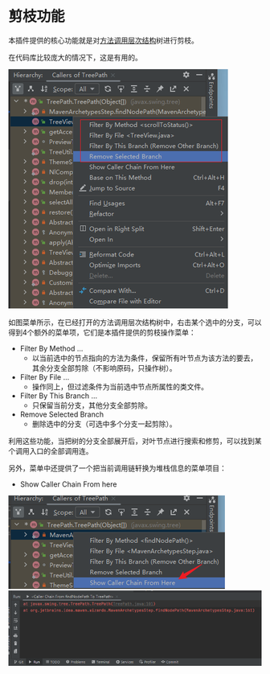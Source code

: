 # 剪枝功能

本插件提供的核心功能就是对[方法调用层次结构](https://www.jetbrains.com/guide/go/tips/call-hierarchy/)树进行剪枝。

在代码库比较庞大的情况下，这是有用的。

![image-20240826141721136](https://raw.githubusercontent.com/huxiaoning/img/master/image-20240826141721136.png)

如图菜单所示，在已经打开的方法调用层次结构树中，右击某个选中的分支，可以得到4个额外的菜单项，它们是本插件提供的剪枝操作菜单：

- Filter By Method ...
  - 以当前选中的节点指向的方法为条件，保留所有叶节点为该方法的要去，其余分支全部剪除（不影响原码，只操作树）。
- Filter By File ...
  - 操作同上，但过滤条件为当前选中节点所属性的类文件。
- Filter By This Branch ...
  - 只保留当前分支，其他分支全部剪除。
- Remove Selected Branch
  - 删除选中的分支（可选中多个分支一起剪除）。

利用这些功能，当把树的分支全部展开后，对叶节点进行搜索和修剪，可以找到某个调用入口的全部调用连。



另外，菜单中还提供了一个把当前调用链轩换为堆栈信息的菜单项目：

- Show Caller Chain From here

![image-20240826142812387](https://raw.githubusercontent.com/huxiaoning/img/master/image-20240826142812387.png)![image-20240826142824819](https://raw.githubusercontent.com/huxiaoning/img/master/image-20240826142824819.png)